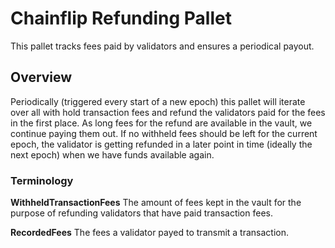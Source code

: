 # Chainflip Refunding Pallet

This pallet tracks fees paid by validators and ensures a periodical payout.

## Overview

Periodically (triggered every start of a new epoch) this pallet will iterate over all with hold transaction fees and refund the validators 
paid for the fees in the first place. As long fees for the refund are available in the vault, we continue paying them out. If no withheld fees should
be left for the current epoch, the validator is getting refunded in a later point in time (ideally the next epoch) when we have funds available again.

### Terminology

**WithheldTransactionFees**
The amount of fees kept in the vault for the purpose of refunding validators that have paid transaction fees.

**RecordedFees**
The fees a validator payed to transmit a transaction.